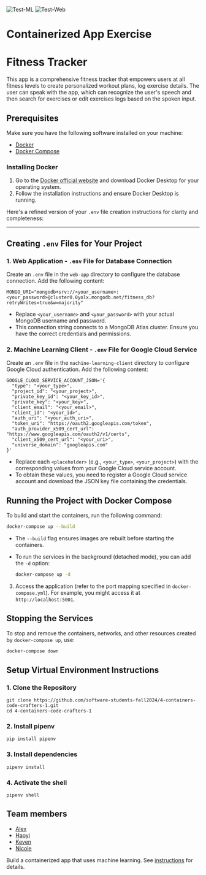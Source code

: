 ![Test-ML]()
![Test-Web]()

# Containerized App Exercise

# Fitness Tracker

This app is a comprehensive fitness tracker that empowers users at all fitness levels to create personalized workout plans, log exercise details.  The user can speak with the app, which can recognize the user's speech and then search for exercises or edit exercises logs based on the spoken input. 

## Prerequisites
Make sure you have the following software installed on your machine:

- [Docker](https://www.docker.com/)
- [Docker Compose](https://docs.docker.com/compose/)

### Installing Docker
1. Go to the [Docker official website](https://www.docker.com/products/docker-desktop) and download Docker Desktop for your operating system.
2. Follow the installation instructions and ensure Docker Desktop is running.

Here's a refined version of your `.env` file creation instructions for clarity and completeness:

---

## Creating `.env` Files for Your Project

### 1. Web Application - `.env` File for Database Connection
Create an `.env` file in the `web-app` directory to configure the database connection. Add the following content:

```
MONGO_URI="mongodb+srv://<your_username>:<your_password>@cluster0.0yolx.mongodb.net/fitness_db?retryWrites=true&w=majority"
```

- Replace `<your_username>` and `<your_password>` with your actual MongoDB username and password.
- This connection string connects to a MongoDB Atlas cluster. Ensure you have the correct credentials and permissions.

### 2. Machine Learning Client - `.env` File for Google Cloud Service
Create an `.env` file in the `machine-learning-client` directory to configure Google Cloud authentication. Add the following content:

```
GOOGLE_CLOUD_SERVICE_ACCOUNT_JSON='{
  "type": "<your_type>",
  "project_id": "<your_project>",
  "private_key_id": "<your_key_id>",
  "private_key": "<your_key>",
  "client_email": "<your_email>",
  "client_id": "<your_id>",
  "auth_uri": "<your_auth_uri>",
  "token_uri": "https://oauth2.googleapis.com/token",
  "auth_provider_x509_cert_url": "https://www.googleapis.com/oauth2/v1/certs",
  "client_x509_cert_url": "<your_uri>",
  "universe_domain": "googleapis.com"
}'
```

- Replace each `<placeholder>` (e.g., `<your_type>`, `<your_project>`) with the corresponding values from your Google Cloud service account.
- To obtain these values, you need to register a Google Cloud service account and download the JSON key file containing the credentials.

## Running the Project with Docker Compose
To build and start the containers, run the following command:

   ```bash
   docker-compose up --build
   ```

   - The `--build` flag ensures images are rebuilt before starting the containers.
   - To run the services in the background (detached mode), you can add the `-d` option:

     ```bash
     docker-compose up -d
     ```

3. Access the application (refer to the port mapping specified in `docker-compose.yml`). For example, you might access it at `http://localhost:5001`.

## Stopping the Services
To stop and remove the containers, networks, and other resources created by `docker-compose up`, use:

```bash
docker-compose down
```

## Setup Virtual Environment Instructions

### 1. Clone the Repository

```
git clone https://github.com/software-students-fall2024/4-containers-code-crafters-1.git
cd 4-containers-code-crafters-1
```

### 2. Install pipenv

```
pip install pipenv
```

### 3. Install dependencies

```
pipenv install
```

### 4. Activate the shell

```
pipenv shell
```

## Team members

* [Alex](https://github.com/alexyujiuqiao)
* [Haoyi](https://github.com/hw2782)
* [Keven](https://github.com/BlackCloud-K)
* [Nicole](https://github.com/niki531)

Build a containerized app that uses machine learning. See [instructions](./instructions.md) for details.
